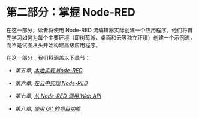 # 第二部分：掌握 Node-RED

在这一部分，读者将使用 Node-RED 流编辑器实际创建一个应用程序。他们将首先学习如何为每个主要环境（即树莓派、桌面和云等独立环境）创建一个示例流，而不是试图从头开始构建高级应用程序。

在这一部分，我们将涵盖以下章节：

+   *第五章*, [*本地实现 Node-RED*](https://epic.packtpub.com/index.php?module=oss_Chapters&action=DetailView&record=357f4893-3535-50c5-da63-5ed08ca52158)

+   *第六章*, [*在云中实现 Node-RED*](https://epic.packtpub.com/index.php?module=oss_Chapters&action=DetailView&record=2a24eba8-3fc5-b13f-a829-5ed08c56141d)

+   *第七章*, [*从 Node-RED 调用 Web API*](https://epic.packtpub.com/index.php?module=oss_Chapters&action=DetailView&record=976a0979-ff68-102c-812a-5ed08c769020)

+   *第八章*, [*使用 Git 的项目功能*](https://epic.packtpub.com/index.php?module=oss_Chapters&action=DetailView&record=3c3cbb04-0b5d-e147-bfa9-5ed08c8eeab3)
